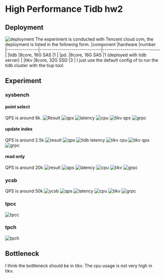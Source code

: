 # High Performance Tidb hw2
## Deployment
![deployment](https://github.com/TszKitLo40/high-performance-tidb-hw2/blob/master/deployment.png)
The experiment is conducted with Tencent cloud cvm, the deployment is listed in the following form.
|component       |hardware                       |number                        
|----------------|-------------------------------|-----------------------------|
|tidb            |8core, 16G SAS                 |1                            |
|pd.             |8core, 16G SAS                 |1 (deployed with tidb server)                       |
|tikv            |8core, 32G SSD                 |3                            |
I just use the default config of to run the tidb cluster with the tiup tool.

## Experiment
### sysbench
#### point select
QPS is around 6k.
![Result](https://github.com/TszKitLo40/high-performance-tidb-hw2/blob/master/sysbench/point_select/sysbench_point_select.png)
![qps](https://github.com/TszKitLo40/high-performance-tidb-hw2/blob/master/sysbench/point_select/sysbench_point_select_qps.png)
![latency](https://github.com/TszKitLo40/high-performance-tidb-hw2/blob/master/sysbench/point_select/sysbench_latency.png)
![cpu](https://github.com/TszKitLo40/high-performance-tidb-hw2/blob/master/sysbench/point_select/tikv_cpu_point_select_sysbench.png)
![tikv qps](https://github.com/TszKitLo40/high-performance-tidb-hw2/blob/master/sysbench/point_select/tikv_point_select_qps_sysbench.png)
![grpc](https://github.com/TszKitLo40/high-performance-tidb-hw2/blob/master/sysbench/point_select/grpc_point_select.png)

#### update index
QPS is around 2.5k
![result](https://github.com/TszKitLo40/high-performance-tidb-hw2/blob/master/sysbench/update_index/update_index.png)
![qps](https://github.com/TszKitLo40/high-performance-tidb-hw2/blob/master/sysbench/update_index/qps.png)
![tidb latency](https://github.com/TszKitLo40/high-performance-tidb-hw2/blob/master/sysbench/update_index/latency.png)
![tikv cpu](https://github.com/TszKitLo40/high-performance-tidb-hw2/blob/master/sysbench/update_index/cpu.png)
![tikv qps](https://github.com/TszKitLo40/high-performance-tidb-hw2/blob/master/sysbench/update_index/tikv_qps.png)
![grpc](https://github.com/TszKitLo40/high-performance-tidb-hw2/blob/master/sysbench/update_index/grpc.png)
#### read only
QPS is around 20k
![result](https://github.com/TszKitLo40/high-performance-tidb-hw2/blob/master/sysbench/read_only/read_only.png)
![qps](https://github.com/TszKitLo40/high-performance-tidb-hw2/blob/master/sysbench/read_only/qps.png)
![latency](https://github.com/TszKitLo40/high-performance-tidb-hw2/blob/master/sysbench/read_only/latency.png)
![cpu](https://github.com/TszKitLo40/high-performance-tidb-hw2/blob/master/sysbench/read_only/cpu.png)
![tikv](https://github.com/TszKitLo40/high-performance-tidb-hw2/blob/master/sysbench/read_only/tikv_qps.png)
![grpc](https://github.com/TszKitLo40/high-performance-tidb-hw2/blob/master/sysbench/read_only/grpc.png)
### ycsb
QPS is around 50k
![ycsb](https://github.com/TszKitLo40/high-performance-tidb-hw2/blob/master/ycsb/ycsb.png)
![qps](https://github.com/TszKitLo40/high-performance-tidb-hw2/blob/master/ycsb/qps.png)
![latency](https://github.com/TszKitLo40/high-performance-tidb-hw2/blob/master/ycsb/latency.png)
![cpu](https://github.com/TszKitLo40/high-performance-tidb-hw2/blob/master/ycsb/cpu.png)
![tikv](https://github.com/TszKitLo40/high-performance-tidb-hw2/blob/master/ycsb/tikv_qps.png)
![grpc](https://github.com/TszKitLo40/high-performance-tidb-hw2/blob/master/ycsb/grpc.png)
### tpcc
![tpcc](https://github.com/TszKitLo40/high-performance-tidb-hw2/blob/master/tpc/tpcc/tpcc.png)
### tpch
![tpch](https://github.com/TszKitLo40/high-performance-tidb-hw2/blob/master/tpc/tpch/tpch)

## Bottleneck
I think the bottleneck should be in tikv. The cpu usage is not very high in tikv.

